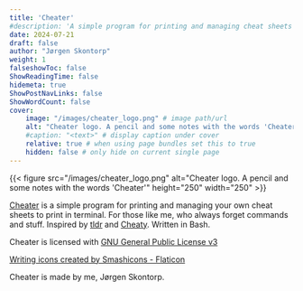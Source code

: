 ```yaml
---
title: 'Cheater'
#description: 'A simple program for printing and managing cheat sheets to print in terminal'
date: 2024-07-21
draft: false
author: "Jørgen Skontorp"
weight: 1
falseshowToc: false
ShowReadingTime: false
hidemeta: true
ShowPostNavLinks: false
ShowWordCount: false
cover:
    image: "/images/cheater_logo.png" # image path/url
    alt: "Cheater logo. A pencil and some notes with the words 'Cheater'" # alt text
    #caption: "<text>" # display caption under cover
    relative: true # when using page bundles set this to true
    hidden: false # only hide on current single page
---
```


{{< figure src="/images/cheater_logo.png" alt="Cheater logo. A pencil and some notes with the words 'Cheater'" height="250" width="250" >}}

[Cheater](https://github.com/jrgn9/cheater) is a simple program for printing and managing your own cheat sheets to print in terminal. For those like me, who always forget commands and stuff. Inspired by [tldr](https://tldr.sh/) and [Cheaty](https://github.com/linuxmint/cinnamon-spices-applets/tree/master/cheaty@centurix). Written in Bash.

<!--more--> 

Cheater is licensed with [GNU General Public License v3](https://www.gnu.org/licenses/gpl-3.0.en.html)

[Writing icons created by Smashicons - Flaticon](https://www.flaticon.com/free-icons/writing)

Cheater is made by me, Jørgen Skontorp.

